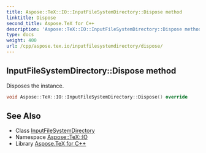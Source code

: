 ```yaml
---
title: Aspose::TeX::IO::InputFileSystemDirectory::Dispose method
linktitle: Dispose
second_title: Aspose.TeX for C++
description: 'Aspose::TeX::IO::InputFileSystemDirectory::Dispose method. Disposes the instance in C++.'
type: docs
weight: 400
url: /cpp/aspose.tex.io/inputfilesystemdirectory/dispose/
---
```

## InputFileSystemDirectory::Dispose method


Disposes the instance.

```cpp
void Aspose::TeX::IO::InputFileSystemDirectory::Dispose() override
```

## See Also

* Class [InputFileSystemDirectory](../)
* Namespace [Aspose::TeX::IO](../../)
* Library [Aspose.TeX for C++](../../../)
